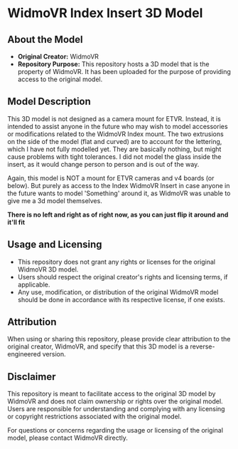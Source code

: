 # WidmoVR Index Insert 3D Model

## About the Model

- **Original Creator:** WidmoVR
- **Repository Purpose:** This repository hosts a 3D model that is the property of WidmoVR. It has been uploaded for the purpose of providing access to the original model.

## Model Description

This 3D model is not designed as a camera mount for ETVR. Instead, it is intended to assist anyone in the future who may wish to model accessories or modifications related to the WidmoVR Index mount.
The two extrusions on the side of the model (flat and curved) are to account for the lettering, which I have not fully modelled yet. They are basically nothing, but might cause problems with tight tolerances. 
I did not model the glass inside the insert, as it would change person to person and is out of the way. 

Again, this model is NOT a mount for ETVR cameras and v4 boards (or below). But purely as access to the Index WidmoVR Insert in case anyone in the future wants to model 'Something' around it, as WidmoVR was unable to give me a 3d model themselves. 

**There is no left and right as of right now, as you can just flip it around and it'll fit**

## Usage and Licensing

- This repository does not grant any rights or licenses for the original WidmoVR 3D model.
- Users should respect the original creator's rights and licensing terms, if applicable.
- Any use, modification, or distribution of the original WidmoVR model should be done in accordance with its respective license, if one exists.

## Attribution

When using or sharing this repository, please provide clear attribution to the original creator, WidmoVR, and specify that this 3D model is a reverse-engineered version.

## Disclaimer

This repository is meant to facilitate access to the original 3D model by WidmoVR and does not claim ownership or rights over the original model. Users are responsible for understanding and complying with any licensing or copyright restrictions associated with the original model.

For questions or concerns regarding the usage or licensing of the original model, please contact WidmoVR directly.

